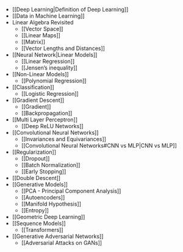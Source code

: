 - [[Deep Learning|Definition of Deep Learning]]
- [[Data in Machine Learning]]
- Linear Algebra Revisited
	- [[Vector Space]]
	- [[Linear Maps]]
	- [[Matrix]]
	- [[Vector Lengths and Distances]]
- [[Neural Network|Linear Models]]
	- [[Linear Regression]]
	- [[Jensen’s inequality]]
- [[Non-Linear Models]]
	- [[Polynomial Regression]]
- [[Classification]]
	- [[Logistic Regression]]
- [[Gradient Descent]]
	- [[Gradient]]
	- [[Backpropagation]]
- [[Multi Layer Perceptron]]
	- [[Deep ReLU Networks]]
- [[Convolutional Neural Networks]]
	- [[Invariances and Equivariances]]
	- [[Convolutional Neural Networks#CNN vs MLP|CNN vs MLP]]
- [[Regularization]]
	- [[Dropout]]
	- [[Batch Normalization]]
	- [[Early Stopping]]
- [[Double Descent]]
- [[Generative Models]]
	- [[PCA - Principal Component Analysis]]
	- [[Autoencoders]]
	- [[Manifold Hypothesis]]
	- [[Entropy]]
- [[Geometric Deep Learning]]
- [[Sequence Models]]
	- [[Transformers]]
- [[Generative Adversarial Networks]]
	- [[Adversarial Attacks on GANs]]